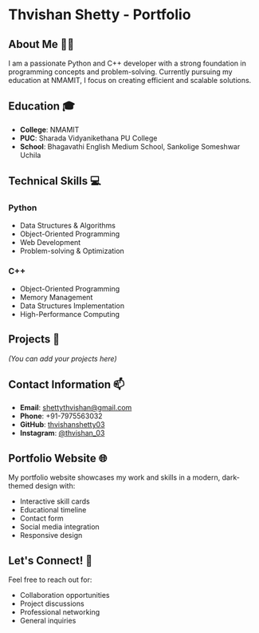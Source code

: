 # Thvishan Shetty - Portfolio

## About Me 👨‍💻
I am a passionate Python and C++ developer with a strong foundation in programming concepts and problem-solving. Currently pursuing my education at NMAMIT, I focus on creating efficient and scalable solutions.

## Education 🎓
- **College**: NMAMIT
- **PUC**: Sharada Vidyanikethana PU College
- **School**: Bhagavathi English Medium School, Sankolige Someshwar Uchila

## Technical Skills 💻

### Python
- Data Structures & Algorithms
- Object-Oriented Programming
- Web Development
- Problem-solving & Optimization

### C++
- Object-Oriented Programming
- Memory Management
- Data Structures Implementation
- High-Performance Computing

## Projects 🚀
*(You can add your projects here)*

## Contact Information 📫
- **Email**: shettythvishan@gmail.com
- **Phone**: +91-7975563032
- **GitHub**: [thvishanshetty03](https://github.com/thvishanshetty03)
- **Instagram**: [@thvishan_03](https://www.instagram.com/thvishan_03/)

## Portfolio Website 🌐
My portfolio website showcases my work and skills in a modern, dark-themed design with:
- Interactive skill cards
- Educational timeline
- Contact form
- Social media integration
- Responsive design

## Let's Connect! 🤝
Feel free to reach out for:
- Collaboration opportunities
- Project discussions
- Professional networking
- General inquiries
